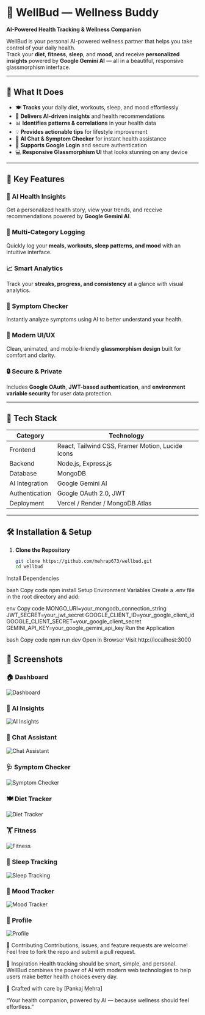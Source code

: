 # 🏥 WellBud — Wellness Buddy

**AI-Powered Health Tracking & Wellness Companion**

WellBud is your personal AI-powered wellness partner that helps you take control of your daily health.  
Track your **diet**, **fitness**, **sleep**, and **mood**, and receive **personalized insights** powered by **Google Gemini AI** — all in a beautiful, responsive glassmorphism interface.

---

## 🌟 What It Does

- 🍽 **Tracks** your daily diet, workouts, sleep, and mood effortlessly  
- 🤖 **Delivers AI-driven insights** and health recommendations  
- 📊 **Identifies patterns & correlations** in your health data  
- 💡 **Provides actionable tips** for lifestyle improvement  
- 💬 **AI Chat & Symptom Checker** for instant health assistance  
- 🔐 **Supports Google Login** and secure authentication  
- 💻 **Responsive Glassmorphism UI** that looks stunning on any device  

---

## 🚀 Key Features

### 🧠 AI Health Insights  
Get a personalized health story, view your trends, and receive recommendations powered by **Google Gemini AI**.

### 📝 Multi-Category Logging  
Quickly log your **meals, workouts, sleep patterns, and mood** with an intuitive interface.

### 📈 Smart Analytics  
Track your **streaks, progress, and consistency** at a glance with visual analytics.

### 💬 Symptom Checker  
Instantly analyze symptoms using AI to better understand your health.

### 🎨 Modern UI/UX  
Clean, animated, and mobile-friendly **glassmorphism design** built for comfort and clarity.

### 🔒 Secure & Private  
Includes **Google OAuth**, **JWT-based authentication**, and **environment variable security** for user data protection.

---

## 🧩 Tech Stack

| Category | Technology |
|-----------|-------------|
| Frontend | React, Tailwind CSS, Framer Motion, Lucide Icons |
| Backend | Node.js, Express.js |
| Database | MongoDB |
| AI Integration | Google Gemini AI |
| Authentication | Google OAuth 2.0, JWT |
| Deployment | Vercel / Render / MongoDB Atlas |

---

## 🛠️ Installation & Setup

1. **Clone the Repository**
   ```bash
   git clone https://github.com/mehrap673/wellbud.git
   cd wellbud
Install Dependencies

bash
Copy code
npm install
Setup Environment Variables
Create a .env file in the root directory and add:

env
Copy code
MONGO_URI=your_mongodb_connection_string
JWT_SECRET=your_jwt_secret
GOOGLE_CLIENT_ID=your_google_client_id
GOOGLE_CLIENT_SECRET=your_google_client_secret
GEMINI_API_KEY=your_google_gemini_api_key
Run the Application

bash
Copy code
npm run dev
Open in Browser
Visit http://localhost:3000

## 📸 Screenshots

### 🏠 Dashboard
![Dashboard](./assets/screenshots/Dashboard.png)

### 🧠 AI Insights
![AI Insights](./assets/screenshots/Ai-Insights.png)

### 💬 Chat Assistant
![Chat Assistant](./assets/screenshots/Chat.png)

### 🩺 Symptom Checker
![Symptom Checker](./assets/screenshots/Symptoms.png)

### 🍽️ Diet Tracker
![Diet Tracker](./assets/screenshots/Diet.png)

### 🏋️ Fitness
![Fitness](./assets/screenshots/Fitness.png)

### 🌙 Sleep Tracking
![Sleep Tracking](./assets/screenshots/Sleep.png)

### 💖 Mood Tracker
![Mood Tracker](./assets/screenshots/Mood.png)

### 👤 Profile
![Profile](./assets/screenshots/Profile.png)


🤝 Contributing
Contributions, issues, and feature requests are welcome!
Feel free to fork the repo and submit a pull request.

🧠 Inspiration
Health tracking should be smart, simple, and personal.
WellBud combines the power of AI with modern web technologies to help users make better health choices every day.

💚 Crafted with care by [Pankaj Mehra]

“Your health companion, powered by AI — because wellness should feel effortless.”